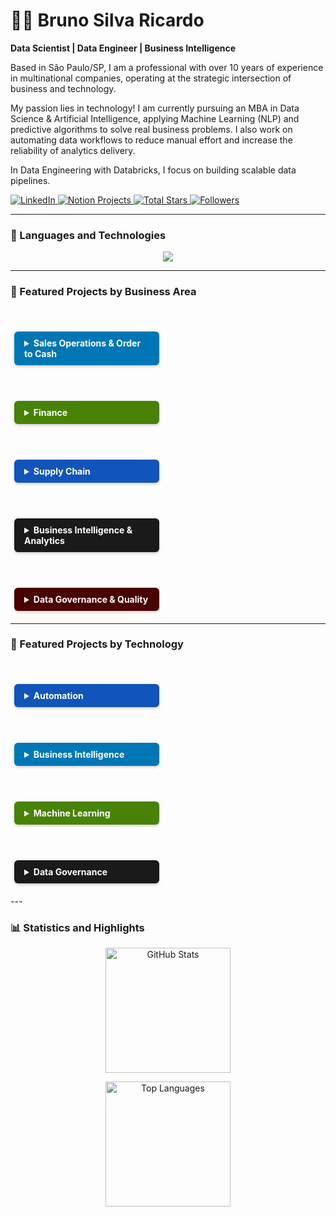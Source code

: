 # 👨‍🔬 Bruno Silva Ricardo

**Data Scientist | Data Engineer | Business Intelligence**

Based in São Paulo/SP, I am a professional with over 10 years of experience in multinational companies, operating at the strategic intersection of business and technology.

My passion lies in technology! I am currently pursuing an MBA in Data Science & Artificial Intelligence, applying Machine Learning (NLP) and predictive algorithms to solve real business problems. I also work on automating data workflows to reduce manual effort and increase the reliability of analytics delivery.

In Data Engineering with Databricks, I focus on building scalable data pipelines.

<p align="left">
    <a href="https://www.linkedin.com/in/bruno-ricardo-27a64128/">
        <img
            alt="LinkedIn"
            title="My LinkedIn Profile"
            src="https://custom-icon-badges.demolab.com/badge/LinkedIn-Perfil-blue?style=for-the-badge&logo=linkedin&logoColor=white&labelColor=0077B5"
        />
    </a>
    <a href="https://bit.ly/bruno_projects">
        <img
            alt="Notion Projects"
            title="Projects Dashboard (Notion)"
            src="https://custom-icon-badges.demolab.com/badge/Notion-Projetos-white?style=for-the-badge&logo=notion&logoColor=black&labelColor=ECECEC"
        />
    </a>
    <a href="https://github.com/brunoricardodados?tab=repositories&sort=stargazers">
        <img
            alt="Total Stars"
            title="Total GitHub Stars"
            src="https://custom-icon-badges.demolab.com/github/stars/brunoricardodados?color=55960c&style=for-the-badge&labelColor=488207&logo=star&label=Stars"
        />
    </a>
    <a href="https://github.com/brunoricardodados?tab=followers">
        <img
            alt="Followers"
            title="Follow me on GitHub"
            src="https://custom-icon-badges.demolab.com/github/followers/brunoricardodados?color=236ad3&labelColor=1155ba&style=for-the-badge&logo=github&label=Followers&logoColor=white"
        />
    </a>
    
---

### 🤖 Languages and Technologies

<p align="center">
    <img src="https://skillicons.dev/icons?i=python,mysql,mongodb,azure,gcp,powerbi,sap,tableau,salesforce,excel,anaconda,colab,ga,sql,json" />
</p>

---

### 📂 Featured Projects by Business Area

<p align="left">

  <details style="display: inline-block; background-color: #0077B5; color: white; padding: 10px 16px; border-radius: 6px; margin: 6px; width: 200px; box-shadow: 0 2px 4px rgba(0,0,0,0.2);">
    <summary style="font-weight: bold; cursor: pointer; color: white;">Sales Operations & Order to Cash</summary>
    <ul style="list-style-type: none; padding-left: 0; margin-top: 5px;">
      <li><a href="#" style="color: #ECECEC;">📎 Projeto 1</a></li>
      <li><a href="#" style="color: #ECECEC;">📎 Projeto 2</a></li>
    </ul>
  </details>

  <details style="display: inline-block; background-color: #488207; color: white; padding: 10px 16px; border-radius: 6px; margin: 6px; width: 200px; box-shadow: 0 2px 4px rgba(0,0,0,0.2);">
    <summary style="font-weight: bold; cursor: pointer; color: white;">Finance</summary>
    <ul style="list-style-type: none; padding-left: 0; margin-top: 5px;">
      <li><a href="#" style="color: #ECECEC;">📎 Projeto 1</a></li>
      <li><a href="#" style="color: #ECECEC;">📎 Projeto 2</a></li>
    </ul>
  </details>

  <details style="display: inline-block; background-color: #1155ba; color: white; padding: 10px 16px; border-radius: 6px; margin: 6px; width: 200px; box-shadow: 0 2px 4px rgba(0,0,0,0.2);">
    <summary style="font-weight: bold; cursor: pointer; color: white;">Supply Chain</summary>
    <ul style="list-style-type: none; padding-left: 0; margin-top: 5px;">
      <li><a href="#" style="color: #ECECEC;">📎 Projeto 1</a></li>
      <li><a href="#" style="color: #ECECEC;">📎 Projeto 2</a></li>
    </ul>
  </details>

  <details style="display: inline-block; background-color: #1a1a1a; color: white; padding: 10px 16px; border-radius: 6px; margin: 6px; width: 200px; box-shadow: 0 2px 4px rgba(0,0,0,0.2);">
    <summary style="font-weight: bold; cursor: pointer; color: white;">Business Intelligence & Analytics</summary>
    <ul style="list-style-type: none; padding-left: 0; margin-top: 5px;">
      <li><a href="#" style="color: #ECECEC;">📎 Projeto 1</a></li>
      <li><a href="#" style="color: #ECECEC;">📎 Projeto 2</a></li>
    </ul>
  </details>

  <details style="display: inline-block; background-color: #4B0000; color: white; padding: 10px 16px; border-radius: 6px; margin: 6px; width: 200px; box-shadow: 0 2px 4px rgba(0,0,0,0.2);">
    <summary style="font-weight: bold; cursor: pointer; color: white;">Data Governance & Quality</summary>
    <ul style="list-style-type: none; padding-left: 0; margin-top: 5px;">
      <li><a href="#" style="color: #ECECEC;">📎 Projeto 1</a></li>
      <li><a href="#" style="color: #ECECEC;">📎 Projeto 2</a></li>
    </ul>
  </details>

</p>

---

### 🔧 Featured Projects by Technology

<p align="left">

  <details style="display: inline-block; background-color: #1155ba; color: white; padding: 10px 16px; border-radius: 6px; margin: 6px; width: 200px; box-shadow: 0 2px 4px rgba(0,0,0,0.2);">
    <summary style="font-weight: bold; cursor: pointer; color: white;">Automation</summary>
    <ul style="list-style-type: none; padding-left: 0; margin-top: 5px;">
      <li><a href="#" style="color: #ECECEC;">📎 Projeto 1</a></li>
      <li><a href="#" style="color: #ECECEC;">📎 Projeto 2</a></li>
    </ul>
  </details>

  <details style="display: inline-block; background-color: #0077B5; color: white; padding: 10px 16px; border-radius: 6px; margin: 6px; width: 200px; box-shadow: 0 2px 4px rgba(0,0,0,0.2);">
    <summary style="font-weight: bold; cursor: pointer; color: white;">Business Intelligence</summary>
    <ul style="list-style-type: none; padding-left: 0; margin-top: 5px;">
      <li><a href="#" style="color: #ECECEC;">📎 Projeto 1</a></li>
      <li><a href="#" style="color: #ECECEC;">📎 Projeto 2</a></li>
      <li><a href="#" style="color: #ECECEC;">📎 Projeto 3</a></li>
    </ul>
  </details>

  <details style="display: inline-block; background-color: #488207; color: white; padding: 10px 16px; border-radius: 6px; margin: 6px; width: 200px; box-shadow: 0 2px 4px rgba(0,0,0,0.2);">
    <summary style="font-weight: bold; cursor: pointer; color: white;">Machine Learning</summary>
    <ul style="list-style-type: none; padding-left: 0; margin-top: 5px;">
      <li><a href="#" style="color: #ECECEC;">📎 Projeto 1</a></li>
    </ul>
  </details>

  <details style="display: inline-block; background-color: #1a1a1a; color: white; padding: 10px 16px; border-radius: 6px; margin: 6px; width: 200px; box-shadow: 0 2px 4px rgba(0,0,0,0.2);">
    <summary style="font-weight: bold; cursor: pointer; color: white;">Data Governance</summary>
    <ul style="list-style-type: none; padding-left: 0; margin-top: 5px;">
      <li><a href="#" style="color: #ECECEC;">📎 Projeto 1</a></li>
      <li><a href="#" style="color: #ECECEC;">📎 Projeto 2</a></li>
    </ul>
  </details>

</p>
---

### 📊 Statistics and Highlights

<p align="center">
    <img
        alt="GitHub Stats"
        height="200"
        src="https://github-readme-stats.vercel.app/api?username=brunoricardodados&show_icons=true&theme=tokyonight&include_all_commits=true&locale=en"
    />
</p>

<p align="center">
    <img
        alt="Top Languages"
        height="200"
        src="https://github-readme-stats.vercel.app/api/top-langs/?username=brunoricardodados&hide=html,jupyter%20notebook,css&theme=tokyonight&layout=compact&custom_title=Languages&langs_count=9"
    />
</p>
